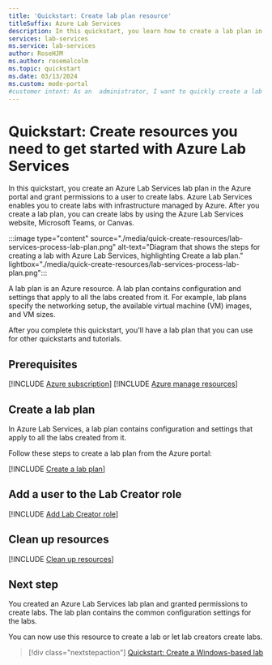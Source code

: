 ```yaml
---
title: 'Quickstart: Create lab plan resource'
titleSuffix: Azure Lab Services
description: In this quickstart, you learn how to create a lab plan in the Azure portal to get started with Azure Lab Services and grant permission to create labs for users.
services: lab-services
ms.service: lab-services
author: RoseHJM
ms.author: rosemalcolm
ms.topic: quickstart
ms.date: 03/13/2024
ms.custom: mode-portal
#customer intent: As an  administrator, I want to quickly create a lab plan in Azure Lab Services and assign permissions to create labs to educators so they can create and run classes.
---
```


# Quickstart: Create resources you need to get started with Azure Lab Services

In this quickstart, you create an Azure Lab Services lab plan in the Azure portal and grant permissions to a user to create labs. Azure Lab Services enables you to create labs with infrastructure managed by Azure. After you create a lab plan, you can create labs by using the Azure Lab Services website, Microsoft Teams, or Canvas.

:::image type="content" source="./media/quick-create-resources/lab-services-process-lab-plan.png" alt-text="Diagram that shows the steps for creating a lab with Azure Lab Services, highlighting Create a lab plan." lightbox="./media/quick-create-resources/lab-services-process-lab-plan.png":::

A lab plan is an Azure resource. A lab plan contains configuration and settings that apply to all the labs created from it. For example, lab plans specify the networking setup, the available virtual machine (VM) images, and VM sizes.

After you complete this quickstart, you'll have a lab plan that you can use for other quickstarts and tutorials.

## Prerequisites

[!INCLUDE [Azure subscription](./includes/lab-services-prerequisite-subscription.md)]
[!INCLUDE [Azure manage resources](./includes/lab-services-prerequisite-manage-resources.md)]

## Create a lab plan

In Azure Lab Services, a lab plan contains configuration and settings that apply to all the labs created from it.

Follow these steps to create a lab plan from the Azure portal:

[!INCLUDE [Create a lab plan](./includes/lab-services-tutorial-create-lab-plan.md)]

## Add a user to the Lab Creator role

[!INCLUDE [Add Lab Creator role](./includes/lab-services-add-lab-creator.md)]

## Clean up resources

[!INCLUDE [Clean up resources](./includes/lab-services-cleanup-resources.md)]

## Next step

You created an Azure Lab Services lab plan and granted permissions to create labs. The lab plan contains the common configuration settings for the labs.

You can now use this resource to create a lab or let lab creators create labs.

> [!div class="nextstepaction"]
> [Quickstart: Create a Windows-based lab](./quick-create-connect-lab.md)
